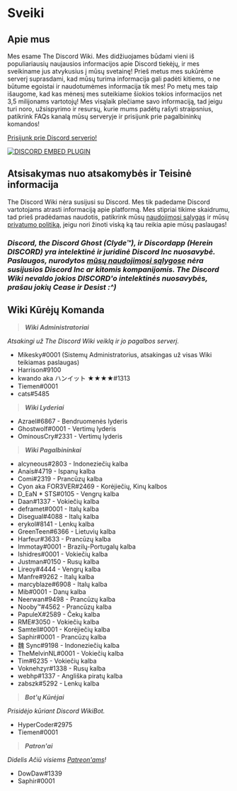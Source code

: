 <!-- TITLE: Lithuanian - Pagrindinis -->
<!-- SUBTITLE: Sveiki atvykę į The Discord Wiki! -->

# Sveiki
## Apie mus

Mes esame The Discord Wiki. Mes didžiuojames būdami vieni iš populiariausių naujausios informacijos apie Discord tiekėjų, ir mes sveikiname jus atvykusius į mūsų svetainę! Prieš metus mes sukūrėme serverį suprasdami, kad mūsų turima informacija gali padėti kitiems, o ne būtume egoistai ir naudotumėmes informacija tik mes! Po metų mes taip išaugome, kad kas mėnesį mes suteikiame šiokios tokios informacijos net 3,5 milijonams vartotojų! Mes visąlaik plečiame savo informaciją, tad jeigu turi noro, užsispyrimo ir resursų, kurie mums padėtų rašyti straipsnius, patikrink FAQs kanalą mūsų serveryje ir prisijunk prie pagalbininkų komandos!

[Prisijunk prie Discord serverio!](https://discord.gg/ZRJ9Ghh)

<a href="https://discord.gg/ZRJ9Ghh">![DISCORD EMBED PLUGIN](https://discordapp.com/api/guilds/367460196148183040/widget.png?style=banner2)</a>

## Atsisakymas nuo atsakomybės ir Teisinė informacija
The Discord Wiki nėra susijusi su Discord. Mes tik padedame Discord vartotojams atrasti informaciją apie platformą. Mes stipriai tikime skaidrumu, tad prieš pradėdamas naudotis, patikrink mūsų [naudojimosi sąlygas](/terms) ir mūsų [privatumo politiką](/privacy), jeigu nori žinoti viską ką tau reikia apie mūsų paslaugas!

### ***Discord, the Discord Ghost (Clyde™), ir Discordapp (Herein DISCORD) yra intelektinė ir juridinė Discord Inc nuosavybė. Paslaugos, nurodytos [mūsų naudojimosi sąlygose](/terms) nėra susijusios Discord Inc ar kitomis kompanijomis. The Discord Wiki nevaldo jokios DISCORD'o intelektinės nuosavybės, prašau jokių Cease ir Desist :^)***

## Wiki Kūrėjų Komanda
> ***Wiki Administratoriai***

*Atsakingi už The Discord Wiki veiklą ir jo pagalbos serverį.*
* Mikesky#0001 (Sistemų Administratorius, atsakingas už visas Wiki teikiamas paslaugas)
* Harrison#9100
* kwando aka ハンイット ★★★★#1313
* Tiemen#0001
* cats#5485

> ***Wiki Lyderiai***

* Azrael#6867 - Bendruomenės lyderis
* Ghostwolf#0001 - Vertimų lyderis
* OminousCry#2331 - Vertimų lyderis

> ***Wiki Pagalbininkai***

* alcyneous#2803 - Indoneziečių kalba
* Anaís#4719 - Ispanų kalba
* Comi#2319 - Prancūzų kalba
* Cyon aka FOR3VER#2469 - Korėjiečių, Kinų kalbos
* D_EaN * STS#0105 - Vengrų kalba
* Daan#1337 - Vokiečių kalba
* deframet#0001 - Italų kalba
* Disegual#4088 - Italų kalba
* erykol#8141 - Lenkų kalba
* GreenTeen#6366 - Lietuvių kalba
* Harfeur#3633 - Prancūzų kalba
* Immotay#0001 - Brazilų-Portugalų kalba
* Ishidres#0001 - Vokiečių kalba
* Justman#0150 - Rusų kalba
* Lireoy#4444 - Vengrų kalba
* Manfre#9262 - Italų kalba
* marcyblaze#6908 - Italų kalba
* Mib#0001 - Danų kalba
* Neerwan#9498 - Prancūzų kalba
* Nooby™#4562 - Prancūzų kalba
* PapuleX#2589 - Čekų kalba
* RME#3050 - Vokiečių kalba
* Samtell#0001 - Korėjiečių kalba
* Saphir#0001 - Prancūzų kalba
* 魏 Sync#9198 - Indoneziečių kalba
* TheMelvinNL#0001 - Vokiečių kalba
* Tim#6235 - Vokiečių kalba
* Voknehzyr#1338 - Rusų kalba
* webhp#1337 - Angliška piratų kalba
* zabszk#5292 - Lenkų kalba


> ***Bot'ų Kūrėjai***

*Prisidėjo kūriant Discord WikiBot.*
* HyperCoder#2975
* Tiemen#0001

> ***Patron'ai***

*Didelis Ačiū visiems [Patreon'ams](https://www.patreon.com/TheDiscordWiki)!*

* DowDaw#1339
* Saphir#0001